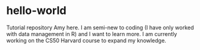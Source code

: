 # hello-world
Tutorial repository
Amy here. I am semi-new to coding (I have only worked with data management in R) and I want to learn more. I am currently working on the CS50 Harvard course to expand my knowledge. 
